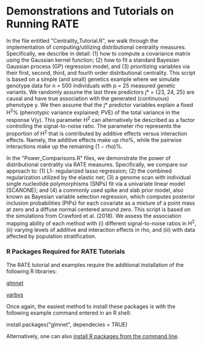 # Demonstrations and Tutorials on Running RATE
In the file entitled "Centrality_Tutorial.R", we walk through the implementation of computing/utilizing distributional centrality measures. Specifically, we describe in detail: (1) how to compute a covariance matrix using the Gaussian kernel function; (2) how to fit a standard Bayesian Gaussian process (GP) regression model; and (3) prioritizing variables via their first, second, third, and fourth order distributional centrality. This script is based on a simple (and small) genetics example where we simulate genotype data for n = 500 individuals with p = 25 measured genetic variants. We randomly assume the last three predictors j* = {23, 24, 25} are causal and have true association with the generated (continuous) phenotype y. We then assume that the j* predictor variables explain a fixed H<sup>2</sup>% (phenotypic variance explained; PVE) of the total variance in the response V(y). This parameter H<sup>2</sup> can alternatively be described as a factor controlling the signal-to-noise ratio. The parameter rho represents the proportion of H<sup>2</sup> that is contributed by additive effects versus interaction effects. Namely, the additive effects make up rho%, while the pairwise interactions make up the remaining (1 − rho)%.

In the "Power_Comparisons.R" files, we demonstrate the power of distributional centrality via RATE measures. Specifically, we compare our approach to: (1) L1- regularized lasso regression; (2) the combined regularization utilized by the elastic net; (3) a genome scan with individual single nucleotide polymorphisms (SNPs) fit via a univariate linear model (SCANONE); and (4) a commonly used spike and slab prior model, also known as Bayesian variable selection regression, which computes posterior inclusion probabilities (PIPs) for each covariate as a mixture of a point mass at zero and a diffuse normal centered around zero. This script is based on the simulations from Crawford et al. (2018). We assess the association mapping ability of each method with (i) different signal-to-noise ratios in H<sup>2</sup>, (ii) varying levels of additive and interaction effects in rho, and (iii) with data affected by population stratification.

### R Packages Required for RATE Tutorials
The RATE tutorial and examples require the additional installation of the following R libraries:

[glmnet](https://cran.r-project.org/web/packages/glmnet/index.html)

[varbvs](https://cran.r-project.org/web/packages/varbvs/index.html)

Once again, the easiest method to install these packages is with the following example command entered in an R shell:

install.packages("glmnet", dependecies = TRUE)

Alternatively, one can also [install R packages from the command line](http://cran.r-project.org/doc/manuals/r-release/R-admin.html#Installing-packages).
